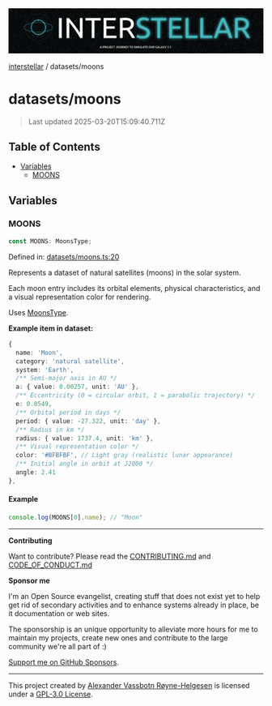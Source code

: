 <div><img alt="SPECCER logo" src="https://raw.githubusercontent.com/phun-ky/interstellar/main/public/interstellar-header.png" style="max-height:120px;"/></div>

[interstellar](../README.md) / datasets/moons

# datasets/moons

> Last updated 2025-03-20T15:09:40.711Z

## Table of Contents

- [Variables](#variables)
  - [MOONS](#moons)

## Variables

### MOONS

```ts
const MOONS: MoonsType;
```

Defined in:
[datasets/moons.ts:20](https://github.com/phun-ky/interstellar/blob/main/src/datasets/moons.ts#L20)

Represents a dataset of natural satellites (moons) in the solar system.

Each moon entry includes its orbital elements, physical characteristics, and a
visual representation color for rendering.

Uses [MoonsType](../types/moons.md#moonstype).

**Example item in dataset:**

```ts
{
  name: 'Moon',
  category: 'natural satellite',
  system: 'Earth',
  /** Semi-major axis in AU */
  a: { value: 0.00257, unit: 'AU' },
  /** Eccentricity (0 = circular orbit, 1 = parabolic trajectory) */
  e: 0.0549,
  /** Orbital period in days */
  period: { value: -27.322, unit: 'day' },
  /** Radius in km */
  radius: { value: 1737.4, unit: 'km' },
  /** Visual representation color */
  color: '#BFBFBF', // Light gray (realistic lunar appearance)
  /** Initial angle in orbit at J2000 */
  angle: 2.41
},
```

#### Example

```ts
console.log(MOONS[0].name); // "Moon"
```

---

**Contributing**

Want to contribute? Please read the
[CONTRIBUTING.md](https://github.com/phun-ky/interstellar/blob/main/CONTRIBUTING.md)
and
[CODE_OF_CONDUCT.md](https://github.com/phun-ky/interstellar/blob/main/CODE_OF_CONDUCT.md)

**Sponsor me**

I'm an Open Source evangelist, creating stuff that does not exist yet to help
get rid of secondary activities and to enhance systems already in place, be it
documentation or web sites.

The sponsorship is an unique opportunity to alleviate more hours for me to
maintain my projects, create new ones and contribute to the large community
we're all part of :)

[Support me on GitHub Sponsors](https://github.com/sponsors/phun-ky).

---

This project created by [Alexander Vassbotn Røyne-Helgesen](http://phun-ky.net)
is licensed under a
[GPL-3.0 License](https://choosealicense.com/licenses/gpl-3.0/).
